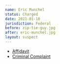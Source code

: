 ```yaml
---
name: Eric Munchel
status: Charged
date: 2021-01-10
jurisdiction: Federal
before: zip-tie-guy.jpg
after: eric-munchel.jpg
layout: suspect
---
```


- [Affidavit](https://bit.ly/3scX713)
- [Criminal Complaint](https://bit.ly/2LqTGTT)